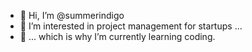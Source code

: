 - 👋 Hi, I’m @summerindigo
- 👀 I’m interested in project management for startups ...
- 🌱 ... which is why I’m currently learning coding.


<!---
summerindigo/summerindigo is a ✨ special ✨ repository because its `README.md` (this file) appears on your GitHub profile.
You can click the Preview link to take a look at your changes.
--->
